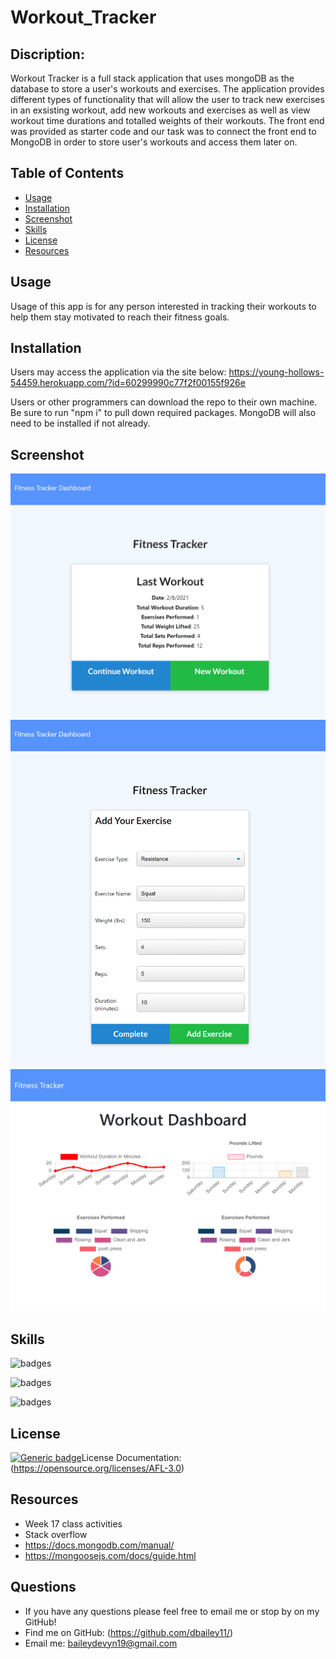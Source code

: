 # Workout_Tracker

## Discription:

Workout Tracker is a full stack application that uses mongoDB as the database to store a user's workouts and exercises. The application provides different types of functionality that will allow the user to track new exercises in an exsisting workout, add new workouts and exercises as well as view workout time durations and totalled weights of their workouts. The front end was provided as starter code and our task was to connect the front end to MongoDB in order to store user's workouts and access them later on.

## Table of Contents

- [Usage](#usage)
- [Installation](#installation)
- [Screenshot](#screenshot)
- [Skills](#skills)
- [License](#license)
- [Resources](#resources)

## Usage

Usage of this app is for any person interested in tracking their workouts to help them stay motivated to reach their fitness goals. 

## Installation

Users may access the application via the site below:
https://young-hollows-54459.herokuapp.com/?id=60299990c77f2f00155f926e

Users or other programmers can download the repo to their own machine. Be sure to run "npm i" to pull down required packages. MongoDB will also need to be installed if not already. 

## Screenshot

![Image of main landing page of application](img/index.png)
![Image of adding an exercise page](img/exercise.png)
![Image of stats page](img/stats.png)

## Skills

![badges](https://img.shields.io/badge/<SKILLS>-<JAVASCRIPT>-informational?style=flat&logo=<LOGO_NAME>&logoColor=white&color=2bbc8a)

![badges](https://img.shields.io/badge/<SKILLS>-<MongoDB>-informational?style=flat&logo=<LOGO_NAME>&logoColor=white&color=2bbc8a)

![badges](https://img.shields.io/badge/<SKILLS>-<Express>-informational?style=flat&logo=<LOGO_NAME>&logoColor=white&color=2bbc8a)

## License

[![Generic badge](https://img.shields.io/badge/<SUBJECT>-<ACADEMIC>-<COLOR>.svg)](https://shields.io/)License Documentation: (https://opensource.org/licenses/AFL-3.0)

## Resources
* Week 17 class activities
* Stack overflow
* https://docs.mongodb.com/manual/
* https://mongoosejs.com/docs/guide.html

 ## Questions
  * If you have any questions please feel free to email me or stop by on my GitHub! 
  * Find me on GitHub: (https://github.com/dbailey11/)
  * Email me: baileydevyn19@gmail.com